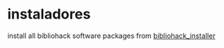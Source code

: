 # instaladores

install all bibliohack software packages from [bibliohack_installer](https://github.com/Bibliohack/bibliohack_installer)
